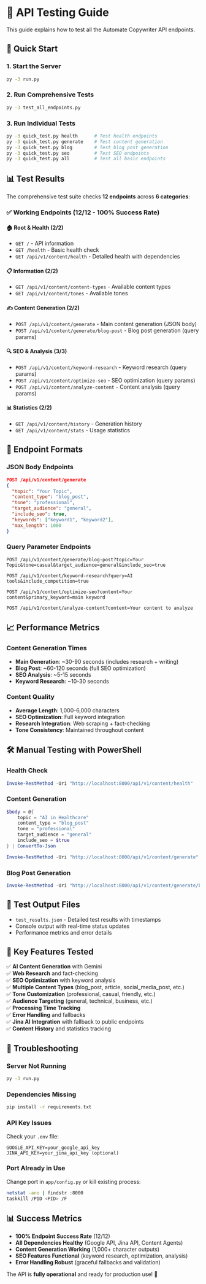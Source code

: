 # 🧪 API Testing Guide

This guide explains how to test all the Automate Copywriter API endpoints.

## 🚀 Quick Start

### 1. Start the Server
```bash
py -3 run.py
```

### 2. Run Comprehensive Tests
```bash
py -3 test_all_endpoints.py
```

### 3. Run Individual Tests
```bash
py -3 quick_test.py health      # Test health endpoints
py -3 quick_test.py generate    # Test content generation
py -3 quick_test.py blog        # Test blog post generation
py -3 quick_test.py seo         # Test SEO endpoints
py -3 quick_test.py all         # Test all basic endpoints
```

## 📊 Test Results

The comprehensive test suite checks **12 endpoints** across **6 categories**:

### ✅ Working Endpoints (12/12 - 100% Success Rate)

#### 🏠 Root & Health (2/2)
- `GET /` - API information
- `GET /health` - Basic health check
- `GET /api/v1/content/health` - Detailed health with dependencies

#### 📋 Information (2/2)
- `GET /api/v1/content/content-types` - Available content types
- `GET /api/v1/content/tones` - Available tones

#### ✍️ Content Generation (2/2)
- `POST /api/v1/content/generate` - Main content generation (JSON body)
- `POST /api/v1/content/generate/blog-post` - Blog post generation (query params)

#### 🔍 SEO & Analysis (3/3)
- `POST /api/v1/content/keyword-research` - Keyword research (query params)
- `POST /api/v1/content/optimize-seo` - SEO optimization (query params)
- `POST /api/v1/content/analyze-content` - Content analysis (query params)

#### 📊 Statistics (2/2)
- `GET /api/v1/content/history` - Generation history
- `GET /api/v1/content/stats` - Usage statistics

## 🔧 Endpoint Formats

### JSON Body Endpoints
```json
POST /api/v1/content/generate
{
  "topic": "Your Topic",
  "content_type": "blog_post",
  "tone": "professional",
  "target_audience": "general",
  "include_seo": true,
  "keywords": ["keyword1", "keyword2"],
  "max_length": 1000
}
```

### Query Parameter Endpoints
```
POST /api/v1/content/generate/blog-post?topic=Your Topic&tone=casual&target_audience=general&include_seo=true

POST /api/v1/content/keyword-research?query=AI tools&include_competition=true

POST /api/v1/content/optimize-seo?content=Your content&primary_keyword=main keyword

POST /api/v1/content/analyze-content?content=Your content to analyze
```

## 📈 Performance Metrics

### Content Generation Times
- **Main Generation**: ~30-90 seconds (includes research + writing)
- **Blog Post**: ~60-120 seconds (full SEO optimization)
- **SEO Analysis**: ~5-15 seconds
- **Keyword Research**: ~10-30 seconds

### Content Quality
- **Average Length**: 1,000-6,000 characters
- **SEO Optimization**: Full keyword integration
- **Research Integration**: Web scraping + fact-checking
- **Tone Consistency**: Maintained throughout content

## 🛠️ Manual Testing with PowerShell

### Health Check
```powershell
Invoke-RestMethod -Uri "http://localhost:8000/api/v1/content/health"
```

### Content Generation
```powershell
$body = @{
    topic = "AI in Healthcare"
    content_type = "blog_post"
    tone = "professional"
    target_audience = "general"
    include_seo = $true
} | ConvertTo-Json

Invoke-RestMethod -Uri "http://localhost:8000/api/v1/content/generate" -Method POST -ContentType "application/json" -Body $body
```

### Blog Post Generation
```powershell
Invoke-RestMethod -Uri "http://localhost:8000/api/v1/content/generate/blog-post?topic=Remote Work&tone=casual&target_audience=general&include_seo=true" -Method POST
```

## 📄 Test Output Files

- `test_results.json` - Detailed test results with timestamps
- Console output with real-time status updates
- Performance metrics and error details

## 🎯 Key Features Tested

✅ **AI Content Generation** with Gemini  
✅ **Web Research** and fact-checking  
✅ **SEO Optimization** with keyword analysis  
✅ **Multiple Content Types** (blog_post, article, social_media_post, etc.)  
✅ **Tone Customization** (professional, casual, friendly, etc.)  
✅ **Audience Targeting** (general, technical, business, etc.)  
✅ **Processing Time Tracking**  
✅ **Error Handling** and fallbacks  
✅ **Jina AI Integration** with fallback to public endpoints  
✅ **Content History** and statistics tracking  

## 🚨 Troubleshooting

### Server Not Running
```bash
py -3 run.py
```

### Dependencies Missing
```bash
pip install -r requirements.txt
```

### API Key Issues
Check your `.env` file:
```
GOOGLE_API_KEY=your_google_api_key
JINA_API_KEY=your_jina_api_key (optional)
```

### Port Already in Use
Change port in `app/config.py` or kill existing process:
```bash
netstat -ano | findstr :8000
taskkill /PID <PID> /F
```

## 📊 Success Metrics

- **100% Endpoint Success Rate** (12/12)
- **All Dependencies Healthy** (Google API, Jina API, Content Agents)
- **Content Generation Working** (1,000+ character outputs)
- **SEO Features Functional** (keyword research, optimization, analysis)
- **Error Handling Robust** (graceful fallbacks and validation)

The API is **fully operational** and ready for production use! 🎉
